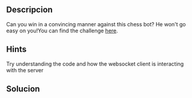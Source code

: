 
## Descripcion
Can you win in a convincing manner against this chess bot? He won't go easy on you!You can find the challenge [here](http://verbal-sleep.picoctf.net:51112/).

## Hints
Try understanding the code and how the websocket client is interacting with the server

## Solucion

